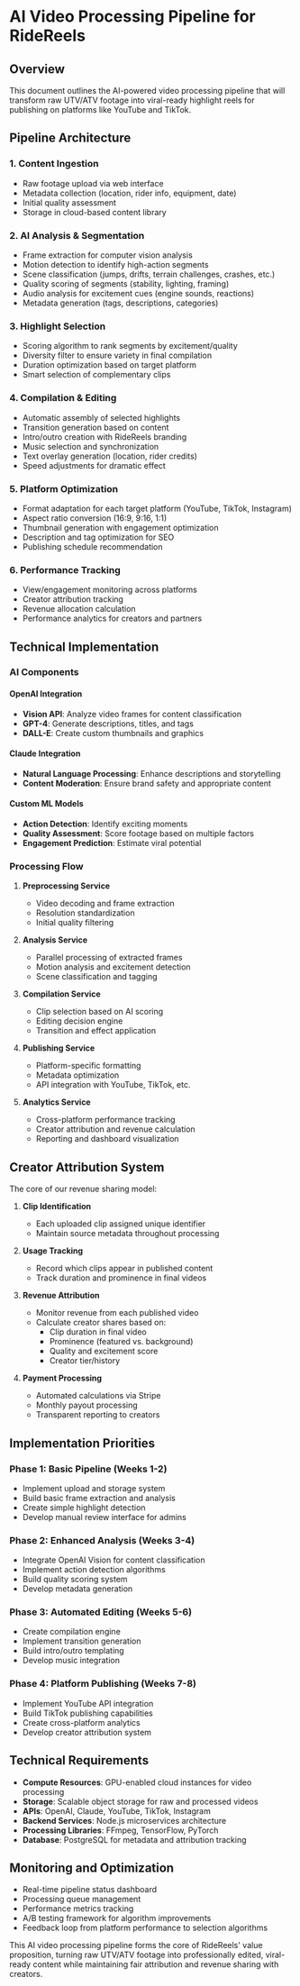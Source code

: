# AI Video Processing Pipeline for RideReels

## Overview

This document outlines the AI-powered video processing pipeline that will transform raw UTV/ATV footage into viral-ready highlight reels for publishing on platforms like YouTube and TikTok.

## Pipeline Architecture

### 1. Content Ingestion
- Raw footage upload via web interface
- Metadata collection (location, rider info, equipment, date)
- Initial quality assessment
- Storage in cloud-based content library

### 2. AI Analysis & Segmentation
- Frame extraction for computer vision analysis
- Motion detection to identify high-action segments
- Scene classification (jumps, drifts, terrain challenges, crashes, etc.)
- Quality scoring of segments (stability, lighting, framing)
- Audio analysis for excitement cues (engine sounds, reactions)
- Metadata generation (tags, descriptions, categories)

### 3. Highlight Selection
- Scoring algorithm to rank segments by excitement/quality
- Diversity filter to ensure variety in final compilation
- Duration optimization based on target platform
- Smart selection of complementary clips

### 4. Compilation & Editing
- Automatic assembly of selected highlights
- Transition generation based on content
- Intro/outro creation with RideReels branding
- Music selection and synchronization
- Text overlay generation (location, rider credits)
- Speed adjustments for dramatic effect

### 5. Platform Optimization
- Format adaptation for each target platform (YouTube, TikTok, Instagram)
- Aspect ratio conversion (16:9, 9:16, 1:1)
- Thumbnail generation with engagement optimization
- Description and tag optimization for SEO
- Publishing schedule recommendation

### 6. Performance Tracking
- View/engagement monitoring across platforms
- Creator attribution tracking
- Revenue allocation calculation
- Performance analytics for creators and partners

## Technical Implementation

### AI Components

#### OpenAI Integration
- **Vision API**: Analyze video frames for content classification
- **GPT-4**: Generate descriptions, titles, and tags
- **DALL-E**: Create custom thumbnails and graphics

#### Claude Integration
- **Natural Language Processing**: Enhance descriptions and storytelling
- **Content Moderation**: Ensure brand safety and appropriate content

#### Custom ML Models
- **Action Detection**: Identify exciting moments
- **Quality Assessment**: Score footage based on multiple factors
- **Engagement Prediction**: Estimate viral potential

### Processing Flow

1. **Preprocessing Service**
   - Video decoding and frame extraction
   - Resolution standardization
   - Initial quality filtering

2. **Analysis Service**
   - Parallel processing of extracted frames
   - Motion analysis and excitement detection
   - Scene classification and tagging

3. **Compilation Service**
   - Clip selection based on AI scoring
   - Editing decision engine
   - Transition and effect application

4. **Publishing Service**
   - Platform-specific formatting
   - Metadata optimization
   - API integration with YouTube, TikTok, etc.

5. **Analytics Service**
   - Cross-platform performance tracking
   - Creator attribution and revenue calculation
   - Reporting and dashboard visualization

## Creator Attribution System

The core of our revenue sharing model:

1. **Clip Identification**
   - Each uploaded clip assigned unique identifier
   - Maintain source metadata throughout processing

2. **Usage Tracking**
   - Record which clips appear in published content
   - Track duration and prominence in final videos

3. **Revenue Attribution**
   - Monitor revenue from each published video
   - Calculate creator shares based on:
     - Clip duration in final video
     - Prominence (featured vs. background)
     - Quality and excitement score
     - Creator tier/history

4. **Payment Processing**
   - Automated calculations via Stripe
   - Monthly payout processing
   - Transparent reporting to creators

## Implementation Priorities

### Phase 1: Basic Pipeline (Weeks 1-2)
- Implement upload and storage system
- Build basic frame extraction and analysis
- Create simple highlight detection
- Develop manual review interface for admins

### Phase 2: Enhanced Analysis (Weeks 3-4)
- Integrate OpenAI Vision for content classification
- Implement action detection algorithms
- Build quality scoring system
- Develop metadata generation

### Phase 3: Automated Editing (Weeks 5-6)
- Create compilation engine
- Implement transition generation
- Build intro/outro templating
- Develop music integration

### Phase 4: Platform Publishing (Weeks 7-8)
- Implement YouTube API integration
- Build TikTok publishing capabilities
- Create cross-platform analytics
- Develop creator attribution system

## Technical Requirements

- **Compute Resources**: GPU-enabled cloud instances for video processing
- **Storage**: Scalable object storage for raw and processed videos
- **APIs**: OpenAI, Claude, YouTube, TikTok, Instagram
- **Backend Services**: Node.js microservices architecture
- **Processing Libraries**: FFmpeg, TensorFlow, PyTorch
- **Database**: PostgreSQL for metadata and attribution tracking

## Monitoring and Optimization

- Real-time pipeline status dashboard
- Processing queue management
- Performance metrics tracking
- A/B testing framework for algorithm improvements
- Feedback loop from platform performance to selection algorithms

This AI video processing pipeline forms the core of RideReels' value proposition, turning raw UTV/ATV footage into professionally edited, viral-ready content while maintaining fair attribution and revenue sharing with creators.